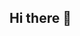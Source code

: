 ## Hi there 👋

<!--
**jrichy1/jrichy1** is a ✨ _special_ ✨ repository because its `README.md` (this file) appears on your GitHub profile.

Here are some ideas to get you started:

- 🔭 I’m currently working on ... *open-source-software*
- 🌱 I’m currently learning ... that there is alot of fraud online 
- 👯 I’m looking to collaborate on ... security issues and misconfigurations
- 🤔 I’m looking for help with ... My Sponsors Page 
- 💬 Ask me about ... Legal questions & Laws questions
- 📫 How to reach me: ... Open up a disscussions on a public Repo
- 😄 Pronouns: ... HE/HIM
- ⚡ Fun fact: ...  The United States Core "Infra" is at constant break and when the core does break may god rest your souls 
-->
